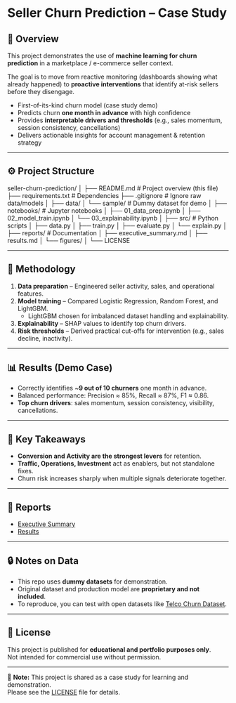 # Seller Churn Prediction – Case Study

## 📌 Overview
This project demonstrates the use of **machine learning for churn prediction** 
in a marketplace / e-commerce seller context.  

The goal is to move from reactive monitoring (dashboards showing what already happened) 
to **proactive interventions** that identify at-risk sellers before they disengage.  

- First-of-its-kind churn model (case study demo)  
- Predicts churn **one month in advance** with high confidence  
- Provides **interpretable drivers and thresholds** (e.g., sales momentum, session consistency, cancellations)  
- Delivers actionable insights for account management & retention strategy  

---

## ⚙️ Project Structure
seller-churn-prediction/
│
├── README.md # Project overview (this file)
├── requirements.txt # Dependencies
├── .gitignore # Ignore raw data/models
│
├── data/
│ └── sample/ # Dummy dataset for demo
│
├── notebooks/ # Jupyter notebooks
│ ├── 01_data_prep.ipynb
│ ├── 02_model_train.ipynb
│ └── 03_explainability.ipynb
│
├── src/ # Python scripts
│ ├── data.py
│ ├── train.py
│ ├── evaluate.py
│ └── explain.py
│
├── reports/ # Documentation
│ ├── executive_summary.md
│ ├── results.md
│ └── figures/
│
└── LICENSE

---

## 🧪 Methodology
1. **Data preparation** – Engineered seller activity, sales, and operational features.  
2. **Model training** – Compared Logistic Regression, Random Forest, and LightGBM.  
   - LightGBM chosen for imbalanced dataset handling and explainability.  
3. **Explainability** – SHAP values to identify top churn drivers.  
4. **Risk thresholds** – Derived practical cut-offs for intervention (e.g., sales decline, inactivity).  

---

## 📊 Results (Demo Case)
- Correctly identifies ~**9 out of 10 churners** one month in advance.  
- Balanced performance: Precision ≈ 85%, Recall ≈ 87%, F1 ≈ 0.86.  
- **Top churn drivers**: sales momentum, session consistency, visibility, cancellations.  

---

## 🚀 Key Takeaways
- **Conversion and Activity are the strongest levers** for retention.  
- **Traffic, Operations, Investment** act as enablers, but not standalone fixes.  
- Churn risk increases sharply when multiple signals deteriorate together.  

---

## 📂 Reports
- [Executive Summary](reports/executive_summary.md)  
- [Results](reports/results.md)  

---

## 🔒 Notes on Data
- This repo uses **dummy datasets** for demonstration.  
- Original dataset and production model are **proprietary and not included**.  
- To reproduce, you can test with open datasets like [Telco Churn Dataset](https://www.kaggle.com/datasets/blastchar/telco-customer-churn).  

---

## 📝 License
This project is published for **educational and portfolio purposes only**.  
Not intended for commercial use without permission.

---

📌 **Note:** This project is shared as a case study for learning and demonstration.  
Please see the [LICENSE](LICENSE) file for details.
